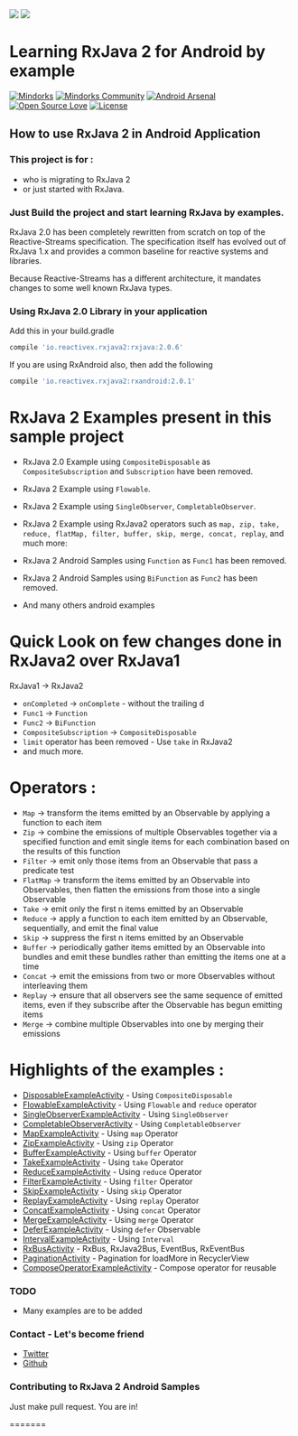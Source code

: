 <img src=https://raw.githubusercontent.com/changjiashuai/RxJava2-Android-Sample/master/assets/rxjava2.png >
<img src=https://raw.githubusercontent.com/changjiashuai/RxJava2-Android-Sample/master/assets/RxJava2.0.png >

# Learning RxJava 2 for Android by example

[![Mindorks](https://img.shields.io/badge/mindorks-opensource-blue.svg)](https://mindorks.com/open-source-projects)
[![Mindorks Community](https://img.shields.io/badge/join-community-blue.svg)](https://mindorks.com/join-community)
[![Android Arsenal](https://img.shields.io/badge/Android%20Arsenal-RxJava2%20Android%20Samples-blue.svg?style=flat)](https://android-arsenal.com/details/3/4314)
[![Open Source Love](https://badges.frapsoft.com/os/v1/open-source.svg?v=102)](https://opensource.org/licenses/Apache-2.0)
[![License](https://img.shields.io/badge/license-Apache%202.0-blue.svg)](https://github.com/amitshekhariitbhu/RxJava2-Android-Samples/blob/master/LICENSE)

## How to use RxJava 2 in Android Application

### This project is for : 
* who is migrating to RxJava 2 
* or just started with RxJava.

### Just Build the project and start learning RxJava by examples.

RxJava 2.0 has been completely rewritten from scratch on top of the Reactive-Streams specification. The specification itself has evolved out of RxJava 1.x and provides a common baseline for reactive systems and libraries.

Because Reactive-Streams has a different architecture, it mandates changes to some well known RxJava types.



### Using RxJava 2.0 Library in your application

Add this in your build.gradle
```groovy
compile 'io.reactivex.rxjava2:rxjava:2.0.6'
```
If you are using RxAndroid also, then add the following
```groovy
compile 'io.reactivex.rxjava2:rxandroid:2.0.1'
```

# RxJava 2 Examples present in this sample project

* RxJava 2.0 Example using `CompositeDisposable` as `CompositeSubscription` and `Subscription` have
been removed.

* RxJava 2 Example using `Flowable`.

* RxJava 2 Example using `SingleObserver`, `CompletableObserver`.

* RxJava 2 Example using RxJava2 operators such as `map, zip, take, reduce, flatMap, filter, buffer, skip, merge, concat, replay`, and much more:

* RxJava 2 Android Samples using `Function` as `Func1` has been removed.

* RxJava 2 Android Samples  using `BiFunction` as `Func2` has been removed.

* And many others android examples

# Quick Look on few changes done in RxJava2 over RxJava1

RxJava1 -> RxJava2

* `onCompleted` -> `onComplete` - without the trailing d
* `Func1` -> `Function`
* `Func2` -> `BiFunction`
* `CompositeSubscription` -> `CompositeDisposable`
* `limit` operator has been removed - Use `take` in RxJava2
* and much more.

# Operators :
* `Map` -> transform the items emitted by an Observable by applying a function to each item
* `Zip` -> combine the emissions of multiple Observables together via a specified function and emit single items for each combination based on the results of this function
* `Filter` -> emit only those items from an Observable that pass a predicate test
* `FlatMap` -> transform the items emitted by an Observable into Observables, then flatten the emissions from those into a single Observable
* `Take` -> emit only the first n items emitted by an Observable
* `Reduce` -> apply a function to each item emitted by an Observable, sequentially, and emit the final value
* `Skip` -> suppress the first n items emitted by an Observable
* `Buffer` -> periodically gather items emitted by an Observable into bundles and emit these bundles rather than emitting the items one at a time
* `Concat` -> emit the emissions from two or more Observables without interleaving them
* `Replay` -> ensure that all observers see the same sequence of emitted items, even if they subscribe after the Observable has begun emitting items
* `Merge` -> combine multiple Observables into one by merging their emissions


# Highlights of the examples :

* [DisposableExampleActivity]() - Using `CompositeDisposable`
* [FlowableExampleActivity]() - Using `Flowable` and `reduce` operator
* [SingleObserverExampleActivity]() - Using `SingleObserver`
* [CompletableObserverActivity]() - Using `CompletableObserver`
* [MapExampleActivity]() - Using `map` Operator
* [ZipExampleActivity]() - Using `zip` Operator
* [BufferExampleActivity]() - Using `buffer` Operator
* [TakeExampleActivity]() - Using `take` Operator
* [ReduceExampleActivity]() - Using `reduce` Operator
* [FilterExampleActivity]() - Using `filter` Operator
* [SkipExampleActivity]() - Using `skip` Operator
* [ReplayExampleActivity]() - Using `replay` Operator
* [ConcatExampleActivity]() - Using `concat` Operator
* [MergeExampleActivity]() - Using `merge` Operator
* [DeferExampleActivity]() - Using `defer` Observable
* [IntervalExampleActivity]() - Using `Interval`
* [RxBusActivity]() - RxBus, RxJava2Bus, EventBus, RxEventBus
* [PaginationActivity]() - Pagination for loadMore in RecyclerView
* [ComposeOperatorExampleActivity]() - Compose operator for reusable

### TODO 

* Many examples are to be added 

### Contact - Let's become friend
- [Twitter](https://twitter.com/FlyRj1031cjs)
- [Github](https://github.com/changjiashuai)


### Contributing to RxJava 2 Android Samples
Just make pull request. You are in!

 
=======
